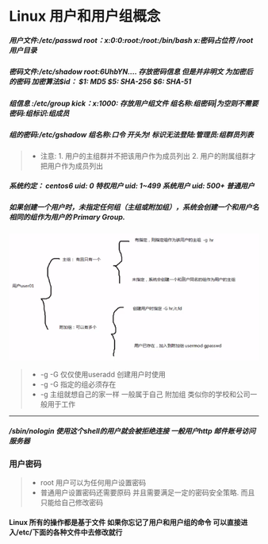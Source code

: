 Linux 用户和用户组概念 
====
##### 用户文件:/etc/passwd  root：x:0:0:root:/root:/bin/bash x:密码占位符 /root 用户目录  
##### 密码文件:/etc/shadow  root:$6$UhbYN.... 存放密码信息 但是并非明文 为加密后的密码 加密算法$id： $1:  MD5 $5:  SHA-256 $6:  SHA-51
##### 组信息  :/etc/group   kick：x:1000:   存放用户组文件 组名称:组密码|为空则不需要密码:组标识:组成员
##### 组的密码:/etc/gshadow   组名称:口令 开头为! 标识无法登陆:管理员:组群员列表 
> * 注意: 1. 用户的主组群并不把该用户作为成员列出 2. 用户的附属组群才把用户作为成员列出
##### 系统约定： centos6  uid: 0  特权用户 uid: 1~499   系统用户 uid: 500+    普通用户
##### 如果创建一个用户时，未指定任何组（主组或附加组），系统会创建一个和用户名相同的组作为用户的 Primary Group. 

![用户组](/Image/user_group.png)

> * -g -G 仅仅使用useradd 创建用户时使用
> * -g -G 指定的组必须存在
> * -g 主组就想自己的家一样 一般属于自己  附加组 类似你的学校和公司一般用于工作
----
##### /sbin/nologin 使用这个shell的用户就会被拒绝连接 一般用户http 邮件账号访问服务器

### 用户密码
> * root 用户可以为任何用户设置密码
> * 普通用户设置密码还需要原码 并且需要满足一定的密码安全策略. 而且只能给自己修改密码

#### Linux 所有的操作都是基于文件 如果你忘记了用户和用户组的命令 可以直接进入/etc/下面的各种文件中去修改就行
